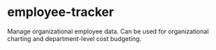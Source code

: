 # employee-tracker
Manage organizational employee data.  Can be used for organizational charting and department-level cost budgeting. 

